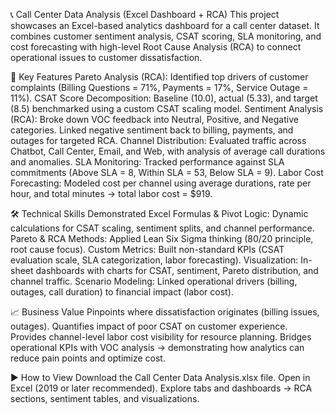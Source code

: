 📞 Call Center Data Analysis (Excel Dashboard + RCA)
This project showcases an Excel-based analytics dashboard for a call center dataset. It combines customer sentiment analysis, CSAT scoring, SLA monitoring, and cost forecasting with high-level Root Cause Analysis (RCA) to connect operational issues to customer dissatisfaction.

🚀 Key Features
Pareto Analysis (RCA): Identified top drivers of customer complaints (Billing Questions = 71%, Payments = 17%, Service Outage = 11%).
CSAT Score Decomposition: Baseline (10.0), actual (5.33), and target (8.5) benchmarked using a custom CSAT scaling model.
Sentiment Analysis (RCA): Broke down VOC feedback into Neutral, Positive, and Negative categories. Linked negative sentiment back to billing, payments, and outages for targeted RCA.
Channel Distribution: Evaluated traffic across Chatbot, Call Center, Email, and Web, with analysis of average call durations and anomalies.
SLA Monitoring: Tracked performance against SLA commitments (Above SLA = 8, Within SLA = 53, Below SLA = 9).
Labor Cost Forecasting: Modeled cost per channel using average durations, rate per hour, and total minutes → total labor cost = $919.

🛠️ Technical Skills Demonstrated
Excel Formulas & Pivot Logic: Dynamic calculations for CSAT scaling, sentiment splits, and channel performance.
Pareto & RCA Methods: Applied Lean Six Sigma thinking (80/20 principle, root cause focus).
Custom Metrics: Built non-standard KPIs (CSAT evaluation scale, SLA categorization, labor forecasting).
Visualization: In-sheet dashboards with charts for CSAT, sentiment, Pareto distribution, and channel traffic.
Scenario Modeling: Linked operational drivers (billing, outages, call duration) to financial impact (labor cost).

📈 Business Value
Pinpoints where dissatisfaction originates (billing issues, outages).
Quantifies impact of poor CSAT on customer experience.
Provides channel-level labor cost visibility for resource planning.
Bridges operational KPIs with VOC analysis → demonstrating how analytics can reduce pain points and optimize cost.

▶️ How to View
Download the Call Center Data Analysis.xlsx file.
Open in Excel (2019 or later recommended).
Explore tabs and dashboards → RCA sections, sentiment tables, and visualizations.
